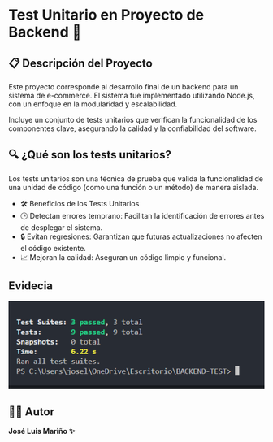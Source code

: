# Test Unitario en Proyecto de Backend 🚀
## 📋 Descripción del Proyecto
Este proyecto corresponde al desarrollo final de un backend para un sistema de e-commerce. El sistema fue implementado utilizando Node.js, con un enfoque en la modularidad y escalabilidad.

Incluye un conjunto de tests unitarios que verifican la funcionalidad de los componentes clave, asegurando la calidad y la confiabilidad del software.

## 🔍 ¿Qué son los tests unitarios?
Los tests unitarios son una técnica de prueba que valida la funcionalidad de una unidad de código (como una función o un método) de manera aislada.

- 🛠️ Beneficios de los Tests Unitarios
- 🕒 Detectan errores temprano: Facilitan la identificación de errores antes de desplegar el sistema.
- 🔒 Evitan regresiones: Garantizan que futuras actualizaciones no afecten el código existente.
- 📈 Mejoran la calidad: Aseguran un código limpio y funcional.

## Evidecia
![alt text](https://github.com/J0z3Hp/backendTest/blob/main/src/assets/backend.PNG "Evidencia")

## 👨‍💻 Autor
**José Luis Mariño ✨**
